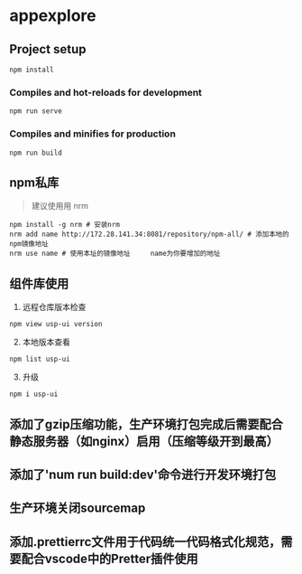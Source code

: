 # appexplore

## Project setup
```
npm install
```

### Compiles and hot-reloads for development
```
npm run serve
```

### Compiles and minifies for production
```
npm run build
```

## npm私库
> 建议使用用 nrm
```
npm install -g nrm # 安装nrm
nrm add name http://172.28.141.34:8081/repository/npm-all/ # 添加本地的npm镜像地址
nrm use name # 使用本址的镜像地址     name为你要增加的地址
```

## 组件库使用

1. 远程仓库版本检查
```
npm view usp-ui version
```

2. 本地版本查看
```
npm list usp-ui
```

3. 升级
```
npm i usp-ui
```

## 添加了gzip压缩功能，生产环境打包完成后需要配合静态服务器（如nginx）启用（压缩等级开到最高）

## 添加了'num run build:dev'命令进行开发环境打包

## 生产环境关闭sourcemap

## 添加.prettierrc文件用于代码统一代码格式化规范，需要配合vscode中的Pretter插件使用